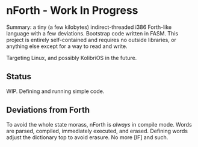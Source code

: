 # nForth - Work In Progress

Summary: a tiny (a few kilobytes) indirect-threaded i386 Forth-like language with a few deviations.  Bootstrap code written in FASM.  This project is entirely self-contained and requires no outside libraries, or anything else except for a way to read and write.

Targeting Linux, and possibly KolibriOS in the future.

## Status

WIP.  Defining and running simple code.

## Deviations from Forth

To avoid the whole state morass, nForth is *always* in compile mode.  Words are parsed, compiled, immediately executed, and erased.  Defining words adjust the dictionary top to avoid erasure.  No more [IF] and such.

